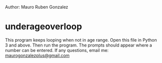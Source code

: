 Author: Mauro Ruben Gonzalez
# underageoverloop
This program keeps looping when not in age range.
Open this file in Python 3 and above. Then run the program. The prompts should appear where a number can be entered. 
If any questions, email me:
maurogonzalezplus@gmail.com
